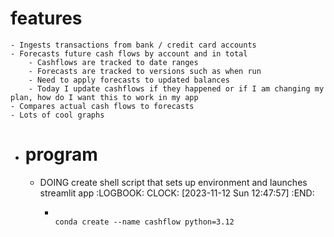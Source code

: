 # features
	- Ingests transactions from bank / credit card accounts
	- Forecasts future cash flows by account and in total
		- Cashflows are tracked to date ranges
		- Forecasts are tracked to versions such as when run
		- Need to apply forecasts to updated balances
		- Today I update cashflows if they happened or if I am changing my plan, how do I want this to work in my app
	- Compares actual cash flows to forecasts
	- Lots of cool graphs
- # program
	- DOING create shell script that sets up environment and launches streamlit app
	  :LOGBOOK:
	  CLOCK: [2023-11-12 Sun 12:47:57]
	  :END:
		- ```terminal
		  
		  conda create --name cashflow python=3.12
		  
		  ```